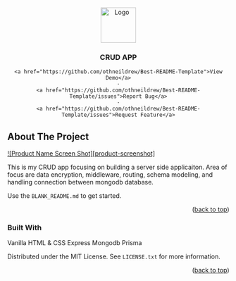 <a name="readme-top"></a>

<!-- PROJECT LOGO -->
<br />
<div align="center">
  <a href="#">
    <img src="#" alt="Logo" width="80" height="80">
  </a>

  <h3 align="center">CRUD APP</h3>

  <p align="center">
    
    <a href="https://github.com/othneildrew/Best-README-Template">View Demo</a>
    ·
    <a href="https://github.com/othneildrew/Best-README-Template/issues">Report Bug</a>
    ·
    <a href="https://github.com/othneildrew/Best-README-Template/issues">Request Feature</a>
  </p>
</div>

<!-- ABOUT THE PROJECT -->

## About The Project

[![Product Name Screen Shot][product-screenshot]](https://example.com)

This is my CRUD app focusing on building a server side applicaiton. Area of focus
are data encryption, middleware, routing, schema modeling, and handling connection
between mongodb database.

Use the `BLANK_README.md` to get started.

<p align="right">(<a href="#readme-top">back to top</a>)</p>

### Built With

Vanilla HTML & CSS
Express
Mongodb
Prisma

<!-- - [![Next][Next.js]][Next-url]
- [![React][React.js]][React-url] -->

Distributed under the MIT License. See `LICENSE.txt` for more information.

<p align="right">(<a href="#readme-top">back to top</a>)</p>

<!-- CONTACT -->
